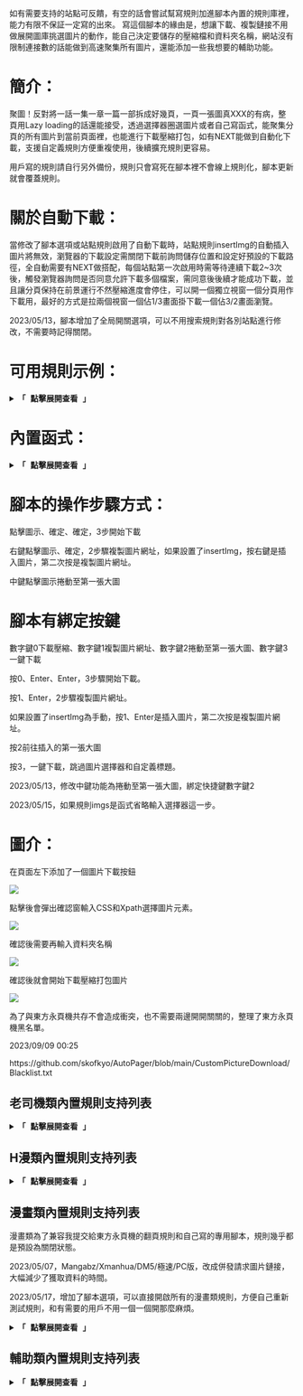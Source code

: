 
如有需要支持的站點可反饋，有空的話會嘗試幫寫規則加進腳本內置的規則庫裡，能力有限不保証一定寫的出來。
寫這個腳本的緣由是，想讓下載、複製鏈接不用做展開圖庫挑選圖片的動作，能自己決定要儲存的壓縮檔和資料夾名稱，網站沒有限制連接數的話能做到高速聚集所有圖片，還能添加一些我想要的輔助功能。

<h1>簡介：</h1>
聚圖！反對將一話一集一章一篇一部拆成好幾頁，一頁一張圖真XXX的有病，整頁用Lazy loading的話還能接受，透過選擇器圈選圖片或者自己寫函式，能聚集分頁的所有圖片到當前頁面裡，也能進行下載壓縮打包，如有NEXT能做到自動化下載，支援自定義規則方便重複使用，後續擴充規則更容易。

用戶寫的規則請自行另外備份，規則只會寫死在腳本裡不會線上規則化，腳本更新就會覆蓋規則。

<h1>關於自動下載：</h1>
當修改了腳本選項或站點規則啟用了自動下載時，站點規則insertImg的自動插入圖片將無效，瀏覽器的下載設定需關閉下載前詢問儲存位置和設定好預設的下載路徑，全自動需要有NEXT做搭配，每個站點第一次啟用時需等待連續下載2~3次後，觸發瀏覽器詢問是否同意允許下載多個檔案，需同意後後續才能成功下載，並且讓分頁保持在前景運行不然壓縮進度會停住，可以開一個獨立視窗一個分頁用作下載用，最好的方式是拉兩個視窗一個佔1/3畫面掛下載一個佔3/2畫面瀏覽。
<p>2023/05/13，腳本增加了全局開關選項，可以不用搜索規則對各別站點進行修改，不需要時記得關閉。</p>

<h1>可用規則示例：</h1>
<details>
    <summary><kbd><strong>「 點擊展開查看 」</strong></kbd></summary>
<br>
    <pre>
[{
    name: "規則名稱",
    enable: 0, //填0禁用此規則
    icon: 0, //填0不顯示左下圖示
    key: 0, //填0不綁定快捷鍵
    reg: /www\.xxxxx\.com/, //正則表達式匹配網址
    delay: 300, //延遲載入規則
    include: "元素", //網頁必須包含的元素
    exclude: "元素", //網頁要排除的元素
    init: "code", //載入頁面後要執行的代碼
    init: () => {
        code
    },
    imgs: "#TheImg", //CSS選擇器
    imgs: "//img[@id="TheImg"]", //XPath選擇器
    //IMG、DIV、A，3種元素會先判斷有沒有圖片網址放在dataset屬性，如果沒有IMG取src屬性，A取href屬性。
    imgs: "js;code", //也可透過JS代碼自己創建Array，有時大圖是在A元素上需要透過xhr獲取或放在script或變量或透過api取得的json。
    imgs: () => {
        let arr = [];
        …code;
        return arr;
    },
    insertImg: ["元素", 1, time], //[清空此元素內容插入圖片, 0(手動)1(自動)2(自動Lazy loading模式)3(手動Lazy loading模式), 自動延遲時間(預設0)]。
    insertImg: [
        ["元素", (插入在此元素) 0(裡面)1(之前) 2(之後), "要移除的元素"], 0(手動) 1(自動) 2(自動Lazy loading模式) 3(手動Lazy loading模式), 自動延遲時間(預設0)
    ],
    go: 1, //insertImg配套選項，圖片插入在頁面偏下位置時，捲動至第一張大圖的位置。
    customTitle: "return code", //自定義JS代碼生成壓縮檔和資料夾名稱，預設是使用當前網頁標題。
    customTitle: () => {
        return code
    },
    autoDownload: [1, time], //1載入頁面後立即開始下載，與next搭配可以實現全自動下載，time延遲幾秒後點擊下一頁(預設5)。
    next: "//a[text()="下一章"]", //設定下一頁元素綁定右方向鍵點擊下一頁。
    next: () => {
        …code;
        return link
    },
    prev: "//a[text()="上一章"]", //設定上一頁元素綁定左方向鍵點擊上一頁，填1則使用history.back();。
    css: "css", //插入自訂樣式，基本上就是用來隱藏廣告用的。
    autoClick: "元素", //載入頁面後點擊一次此元素，能簡單做到自動簽到、展開目錄、Show All
    autoClick: ["元素", 1000], //元素,延遲毫秒時間(預設1000)
    observerClick: "元素", //使用Intersection Observer API，元素進入可視範圍內才點擊
    loadMore: "元素", //監聽scroll事件，滾至頁面底部時點擊元素，能簡單做到自動載入更多
    openInNewTab: ".manga-cover>a:not([target=_blank])", //指定的A元素在新分頁開啟
    topButton: true, //添加返回頂部按鈕
    one: 1, //0多線程，1使用單線程下載，有些網站限制連接數，併發請求容易出錯。
    fetch: 1, //使用Fetch API下載圖片，需要網站有支援CORS，如小黃書，4KHD
    referer: "src", //下載圖片時傳遞的參照頁，預設是使用當前網址，"src"參照頁為圖片網址，也能自訂如"https://www.4khd.com/"或空""
    category: "comic" //類別(非必須)
}, {
    name: "規則2",
    enable: 0,
    icon: 0,
    key: 0,
    reg: /www\.xxxxx\.com/,
    delay: 300,
    include: "",
    exclude: "",
    init: "code",
    init: () => {
        code
    },
    imgs: "",
    imgs: () => {
        code
    },
    insertImg: ["", 0, time],
    insertImg: [
        ["", 1, ""], 2, time
    ],
    go: 1,
    customTitle: "code",
    customTitle: () => {
        code
    },
    autoDownload: [1, time],
    next: "",
    next: () => {
        code
    },
    prev: "",
    css: "",
    autoClick: "",
    autoClick: ["", time],
    observerClick: "",
    loadMore: "",
    openInNewTab: "",
    topButton: true,
    one: 1,
    fetch: 1,
    referer: "src",
    category: ""
}, {
    name: "規則3",
    …
}]
</pre>
</details>
<h1>內置函式：</h1>
<details>
    <summary><kbd><strong>「 點擊展開查看 」</strong></kbd></summary>
<br>
可使用在規則init、imgs、customTitle
<pre>
//返回一個指定元素，支持CSS/Xpath選擇器
fun.ge("ele");
fun.ge("ele", doc);
fun.ge("ele", node);
</pre>
<pre>
//返回所有指定元素，支持CSS/Xpath選擇器
fun.gae("ele");
fun.gae("ele", doc);
fun.gae("ele", node);
</pre>
<pre>
//取得元素的字串
//mode
//1返回指定元素的字串(預設)
//2返回指定元素的上一個元素的字串
//3返回指定元素的上上一個元素的字串
fun.geT("ele");
fun.geT("ele", 1);
fun.geT("ele", 2);
fun.geT("ele", 3);
</pre>
<pre>
//取得元素屬性的值
fun.attr("元素","屬性")
</pre>
<pre>
//對document.title的字串修改
//mode
//0返回【刪除指定字串的標題(預設)】
//1返回【字串切割取[0]去前後空白】
//2返回【字串切割[0] + "字串" + 字串切割[1]】
//3返回【字串切割[1] + "字串" + 字串切割[0]】
fun.title("字串",mode)
</pre>
<pre>
//將字串解析成document物件
//搭配fetch(url).then(res => res.text())返回的原始碼使用
fun.doc("字串")
fetch(url).then(res => res.text()).then(res => {
    let doc = fun.doc(res);
    let ele = fun.ge(ele, doc);
    return ele
})
</pre>
<pre>
//將字串解析成xml物件
fun.xml("字串")
</pre>
<pre>
//使用Promise包裝GM_xmlhttpRequest
fun.xhr(url, type = "text", referer = location.href)
//用fetch(url)遇到需要CORS時改用這個
fun.xhr(url)
fun.xhr(url, "document").then(doc => {
    console.log("測試doc", doc);
})
fun.xhr(url, "json").then(json => {
    console.log("測試json", json);
})
</pre>
<pre>
//顯示簡短訊息
fun.show("字串",1000(顯示的時間,0持續顯示));
</pre>
<pre>
//延遲運行async/await
await fun.delay(time);
</pre>
<pre>
//等待元素async/await
await fun.waitEle(ele, max = 200, doc = document)
//間隔100毫秒判斷一次，有元素返回true超過循環次數返回false。
//所以可以這樣用
if (await fun.waitEle(ele)) {
    code
} else {
    code
}
</pre>
<pre>
//函式搭配，多元素點擊，如簽到任務
init: async () => {
    if (fun.ge(ele)) {
        let eleArr = ["ele1","ele2","ele3"];
        for (let i in eleArr) {
            await fun.waitEle(eleArr[i]);
            fun.ge(eleArr[i]).click();
            await fun.delay(200);
        }
    }
}
</pre>
<pre>
//等同eval()
fun.run("代碼")
</pre>
<pre>
//移除元素
fun.remove("ele", time = 0)
</pre>
<pre>
//插入樣式，需要先用JS判斷的情況用這個
fun.css("css")
</pre>
<pre>
//xhr抓取元素，不局限於圖片(靜態，可跨域)
//links網址陣列
//eles要抓的元素
//"targetEle"清空此元素放入allEle
//["targetEle", pos] 此元素位置pos，0裡面1之前2之後
fun.getEle(links, eles, targetEle, removeEle = null)
</pre>
<pre>
//xhr抓取圖片元素，返回圖片網址 (只支持靜態網頁，無法跨域請求)
//max填入用fun.geT()取得最大頁數的數字，或想辦法算出最大頁數的數字。
fun.getImg("圖片元素選擇器",max ,mode ,["圖片網址用來替換的字串","圖片網址要被替換的字串"])
fun.getImg(ele, max, mode = 1, rText = [null, null])
//網址頁碼數字遞增模式
//第一頁 ==> 第二頁
mode1(預設)
.html ==> .html?page=2
 ==> ?page=2
mode2
.html ==> /2.html
mode3
.html ==> _1.html
mode4
/ ==> /2/
mode"4"
 ==> /2
mode5
.html ==> -2.html
mode"5"
-1.html ==> -2.html
mode6
?p=1 ==> ?p=2
mode7
/1 ==> /2
.html ==> .html/2
mode8
==> &page=1
mode"8"
==> &page=2
mode9
.html ==> _2.html
mode10
.html ==> .html/2
mode11
/ ==> /2.html
/1.html ==> /2.html
mode12
/ ==> /2.htm
/1.htm ==> /2.htm
mode13
-1-* ==> -2-*
mode14
/1/ ==> /2/
mode15
/ ==> /index_2.html
/index.html ==> /index_2.html
mode16
 ==> /2#list
mode17
.htm ==> _2.htm
mode18
/ ==> /page/2/
mode19
-1 ==> -2
mode20
 ==> -p-2
</pre>
<pre>
//fun.getImgO基本同fun.getImg，但使用單線程獲取網頁,能設置獲取網頁的間隔時間。
fun.getImgO("圖片元素選擇器", max, mode, ["圖片網址用來替換的字串", "圖片網址要被替換的字串"], time(延遲請求下一頁的時間預設200毫秒), "替換頁碼條元素", 0(不顯示獲取訊息))
fun.getImgO(img, maxPage = 1, mode = 1, rText = [null, null], time = 200, paginationEle = null, msg = 1)
</pre>
<pre>
//fun.getImgIframe基本同fun.getImg，使用iframe框架單線程獲取網頁,能讓網頁運行必要的javaacript。
fun.getImgIframe("圖片元素選擇器", max, mode, ["圖片網址用來替換的字串", "圖片網址要被替換的字串"], "替換頁碼條元素", time(給予框架讀取的時間), 0 不顯示獲取訊息)
fun.getImgIframe(img, max, mode, [null, null], paginationEle, time, showMsg)
</pre>
<pre>
//fun.getImgA
//mode
//0多線程(預設)
//1單線程
//3單線程不將A元素替換成圖片元素
//A元素選擇器的href屬性不能是#和javascript或onclick監聽點擊事件，必須是一般的http鏈接。
//A元素參數可以傳入自己創建的網址陣列
fun.getImgA("圖片元素選擇器", "A元素選擇器", mode, ["圖片網址要替換的字串", "圖片網址要被替換的字串"], 0 不顯示獲取訊息)
fun.getImgA(img, A, one = 0, rText = [null, null], showMsg = 1)
</pre>
<pre>
//翻頁模式聚集圖片或是含A元素的預覽縮圖然後fun.getImgA()
fun.getNP("元素選擇器", "下一頁元素", "判斷為最後一頁的元素", "頁碼條元素", time(延遲請求下一頁的時間預設0毫秒), dataset = null, msg = 1)
//用在規則init
fun.getNP(ele, nextLinkEle, lastEle, paginationEle, time, dataset, msg);
fun.getNP(ele, nextLinkEle);
//用在規則imgs，需要用async/await
//應用在包子漫畫的用法
imgs: async () => {
    await fun.getNP(".comic-contain>div:not(.mobadsq)", "//a[contains(text(),'下一頁') or contains(text(),'下一页')]", null, ".comic-chapter>.next_chapter");
    let arr = [...fun.gae(".comic-contain amp-img")].map(e => e.getAttribute("src"));
    return [...new Set(arr)]
}
//應用在小黃書的用法
imgs: async () => {
    await fun.getNP(".photos>a", ".pager a[current=true]+a:not(.next)", null, ".pager");
    return [...fun.gae(".cr_only")].map(e => e.src.replace("_600x0", ""));
}
</pre>
</details>

<h1>腳本的操作步驟方式：</h1>
<p>點擊圖示、確定、確定，3步開始下載</p>
<p>右鍵點擊圖示、確定，2步驟複製圖片網址，如果設置了insertImg，按右鍵是插入圖片，第二次按是複製圖片網址。</p>
<p>中鍵點擊圖示捲動至第一張大圖</p>

<h1>腳本有綁定按鍵</h1>
<p>數字鍵0下載壓縮、數字鍵1複製圖片網址、數字鍵2捲動至第一張大圖、數字鍵3一鍵下載</p>
<p>按0、Enter、Enter，3步驟開始下載。</p>
<p>按1、Enter，2步驟複製圖片網址。</p>
<p>如果設置了insertImg為手動，按1、Enter是插入圖片，第二次按是複製圖片網址。</p>
<p>按2前往插入的第一張大圖</p>
<p>按3，一鍵下載，跳過圖片選擇器和自定義標題。</p>

<p>2023/05/13，修改中鍵功能為捲動至第一張大圖，綁定快捷鍵數字鍵2</p>
<p>2023/05/15，如果規則imgs是函式省略輸入選擇器這一步。</p>

<h1>圖介：</h1>
<p>在頁面左下添加了一個圖片下載按鈕</p>
<img src="https://i.imgur.com/TxnEvTk.png">
<p>點擊後會彈出確認窗輸入CSS和Xpath選擇圖片元素。</p>
<img src="https://i.imgur.com/c0EU0Ax.png">
<p>確認後需要再輸入資料夾名稱</p>
<img src="https://i.imgur.com/M0IMf5G.png">
<p>確認後就會開始下載壓縮打包圖片</p>
<img src="https://i.imgur.com/m6ewqQd.png">

<p>為了與東方永頁機共存不會造成衝突，也不需要兩邊開開關關的，整理了東方永頁機黑名單。</p>
<p>2023/09/09 00:25</p>
https://github.com/skofkyo/AutoPager/blob/main/CustomPictureDownload/Blacklist.txt

<h2>老司機類內置規則支持列表</h2>
<details>
    <summary><kbd><strong>「 點擊展開查看 」</strong></kbd></summary>
<br>
    <table>
        <thead>
            <tr>
                <th><strong>網站</strong></th>
                <th><strong>備註</strong></th>
            </tr>
        </thead>
        <tbody>
            <tr>
                <td><a href="https://xchina.biz/">小黃書</a></td>
                <td><a href="https://xchina.co/">xchina.co</a></td>
            </tr>
            <tr>
                <td><a href="https://8se.me/">8色人體攝影</a></td>
                <td></td>
            </tr>
            <tr>
                <td><a href="https://w3.javsx.com/photos.html">JavSX.com</a></td>
                <td></td>
            </tr>
            <tr>
                <td><a href="https://www.nlegs.com/">NLegs</a></td>
                <td><a href="https://www.honeyleg.com/">HoneyLeg</a>，<a href="https://www.ladylap.com/">Lady Lap</a>，<a href="https://www.nuyet.com/">Nuyet</a>，請使用專用腳本，<a href="https://greasyfork.org/scripts/463123">greasyfork.org/scripts/463123</a></td>
            </tr>
            <tr>
                <td><a href="https://yskhd.com/">优丝库HD</a></td>
                <td>免VIP</td>
            </tr>
            <tr>
                <td><a href="https://luohuaxiu.com/">洛花秀</a></td>
                <td>免VIP</td>
            </tr>
            <tr>
                <td><a href="https://www.24fa.com/c49.aspx">24FA</a></td>
                <td></td>
            </tr>
            <tr>
                <td><a href="https://www.hitxhot.org/">Hit-x-Hot</a></td>
                <td>同格式，<a href="https://www.depvailon.com/">www.depvailon.com</a>，<a href="https://pic.yailay.com/">pic.yailay.com</a>，<a href="https://nungvl.net/">nungvl.net</a></td>
            </tr>
            <tr>
                <td><a href="https://www.xiuren08.xyz/">秀人集</a></td>
                <td></td>
            </tr>
            <tr>
                <td><a href="https://xiuren0.com/">秀人图集</a></td>
                <td></td>
            </tr>
            <tr>
                <td><a href="https://www.xrmn02.cc/">秀人美女網</a></td>
                <td></td>
            </tr>
            <tr>
                <td><a href="https://www.jpmn8.cc/">精品美女吧</a></td>
                <td></td>
            </tr>
            <tr>
                <td><a href="https://www.imn5.cc/">爱美女网</a></td>
                <td></td>
            </tr>
            <tr>
                <td><a href="https://meirentu.cc/">美人图</a></td>
                <td></td>
            </tr>
            <tr>
                <td><a href="https://www.xg02.xyz/">极品性感美女</a></td>
                <td></td>
            </tr>
            <tr>
                <td><a href="https://www.ikmn01.cc/">爱看美女网</a></td>
                <td>不支持預覽版頁面</td>
            </tr>
            <tr>
                <td><a href="https://www.22mm.net/">美女秀</a></td>
                <td></td>
            </tr>
            <tr>
                <td><a href="https://www.2mn.cc/">秀爱美女网</a></td>
                <td></td>
            </tr>
            <tr>
                <td><a href="https://xiutaku.com/">Xiutaku</a></td>
                <td></td>
            </tr>
            <tr>
                <td><a href="https://kostaku.art/">Kostaku</a></td>
                <td></td>
            </tr>
            <tr>
                <td><a href="https://www.v2ph.com/">微圖坊</a></td>
                <td><a href="https://www.v2ph.net/">www.v2ph.net</a>，<a href="https://www.v2ph.ru/">www.v2ph.ru</a>，需註冊，大尺度非VIP只能抓到20~30張</td>
            </tr>
            <tr>
                <td><a href="https://www.meitule.net/">美图乐</a></td>
                <td></td>
            </tr>
            <tr>
                <td><a href="http://www.mfsft.com/">免费私房图</a></td>
                <td><a href="https://github.com/skofkyo/AutoPager/blob/main/CustomPictureDownload/mfsft.txt">同系列網站166個</a>
                    ，發布頁，<a href="http://js.jctuk.com/dz.html">http://js.jctuk.com/dz.html</a>，
                    相似仿站，<a href="https://www.rosi8.net/">www.rosi8.net</a>，<a href="https://www.sfjpg.com/">www.sfjpg.com</a>，<a href="https://www.sfjpg.net/">www.sfjpg.net</a>，<a href="https://www.kanmeitu.net/">www.kanmeitu.net</a>，<a href="https://kanmeitu1.cc/">kanmeitu1.cc</a>
                </td>
            </tr>
            <tr>
                <td><a href="https://mmm.red/">妹妹美</a></td>
                <td></td>
            </tr>
            <tr>
                <td><a href="https://www.sdxt.org/">深度学堂</a></td>
                <td></td>
            </tr>
            <tr>
                <td><a href="https://www.haotuwu.com/">好圖屋</a></td>
                <td></td>
            </tr>
            <tr>
                <td><a href="https://www.tujigu.top/">爱图集谷</a></td>
                <td></td>
            </tr>
            <tr>
                <td><a href="https://dongti.blog.2nt.com/">胴体的诱惑</a></td>
                <td></td>
            </tr>
            <tr>
                <td><a href="https://556123.xyz/">开始涩涩</a></td>
                <td></td>
            </tr>
            <tr>
                <td><a href="http://www.446m.com/">萌图社</a></td>
                <td></td>
            </tr>
            <tr>
                <td><a href="https://baoruba.com/">私图网</a></td>
                <td><a href="https://tukuku.cc/">tukuku.cc</a></td>
            </tr>
            <tr>
                <td><a href="https://www.umeitu.com/">尤美图库</a></td>
                <td></td>
            </tr>
            <tr>
                <td><a href="http://www.zhaotaotu.cc/">找套图</a></td>
                <td></td>
            </tr>
            <tr>
                <td><a href="https://www.tuzac.com/">图宅网</a></td>
                <td></td>
            </tr>
            <tr>
                <td><a href="https://www.kkc3.com/">咔咔西三</a></td>
                <td></td>
            </tr>
            <tr>
                <td><a href="https://www.qixianzi.com/">七仙子图片</a></td>
                <td><a href="https://www.qixianzi.com/e/wap/">www.qixianzi.com/e/wap/</a></td>
            </tr>
            <tr>
                <td><a href="https://heysexgirl.com/">嘿～色女孩</a></td>
                <td></td>
            </tr>
            <tr>
                <td><a href="https://www.cos6.net/">绅士猫</a></td>
                <td></td>
            </tr>
            <tr>
                <td><a href="https://madoucun.com/arttype/56.html">麻豆村Cosplay</a></td>
                <td></td>
            </tr>
            <tr>
                <td><a href="https://www.xinwenba.net/web/meinv/">新闻吧</a></td>
                <td>封鎖部分地區，需要VPN才看的到圖片</td>
            </tr>
            <tr>
                <td><a href="https://www.jkforum.net/">JKF</a></td>
                <td>貼圖區</td>
            </tr>
            <tr>
                <td><a href="https://www.t66y.com/">草榴</a></td>
                <td>貼圖區</td>
            </tr>
            <tr>
                <td><a href="https://www.cool18.com/">留园酷</a></td>
                <td>貼圖區</td>
            </tr>
            <tr>
                <td><a href="https://xbbs.me/forum/id-61fe70f2b9631.html">X成人论坛</a></td>
                <td>貼圖區</td>
            </tr>
            <tr>
                <td><a href="https://ribi.me/">驲哔么</a></td>
                <td></td>
            </tr>
            <tr>
                <td><a href="http://51sex.vip/">51sex</a></td>
                <td>分類沒做好，寫真從網址後面的數字3開始遞增，79XX部。</td>
            </tr>
            <tr>
                <td><a href="https://www.2meinv.com/">爱美女</a></td>
                <td></td>
            </tr>
            <tr>
                <td><a href="https://www.xinmeitulu.com/">新美图录</a></td>
                <td></td>
            </tr>
            <tr>
                <td><a href="https://meitulu.me/">美图录</a></td>
                <td></td>
            </tr>
            <tr>
                <td><a href="https://www.zanmm.com/">赞MM</a></td>
                <td></td>
            </tr>
            <tr>
                <td><a href="https://www.xiuwo.net/">秀窝</a></td>
                <td></td>
            </tr>
            <tr>
                <td><a href="https://www.xsnvshen.co/">秀色女神</a></td>
                <td></td>
            </tr>
            <tr>
                <td><a href="https://loxiu.com/">洛秀网</a></td>
                <td></td>
            </tr>
            <tr>
                <td><a href="https://www.meimeimei.org/">美妹妹</a></td>
                <td></td>
            </tr>
            <tr>
                <td><a href="https://www.beautyleg6.com/index.html">BeautyLeg</a></td>
                <td></td>
            </tr>
            <tr>
                <td><a href="https://kenshin.hk/category/jnews/photoalbum/">劍心回憶</a></td>
                <td></td>
            </tr>
            <tr>
                <td><a href="https://www.hanjuzu.com/hantype/23.html">韩剧组</a></td>
                <td></td>
            </tr>
            <tr>
                <td><a href="https://www.ikanins.com/">爱看 INS</a></td>
                <td></td>
            </tr>
            <tr>
                <td><a href="https://www.dmmtu.com/">Dmmtu 美女图</a></td>
                <td></td>
            </tr>
            <tr>
                <td><a href="https://taotu.uk/">套图网</a></td>
                <td></td>
            </tr>
            <tr>
                <td><a href="https://taotu.org/">套圖TAOTU.ORG</a></td>
                <td></td>
            </tr>
            <tr>
                <td><a href="https://www.95mm.me/">MM 范</a></td>
                <td></td>
            </tr>
            <tr>
                <td><a href="https://www.meitu131.com/meinv/">MEITU131</a></td>
                <td></td>
            </tr>
            <tr>
                <td><a href="https://www.tuiimg.com/meinv/">推图网</a></td>
                <td></td>
            </tr>
            <tr>
                <td><a href="https://www.qq7k.com/mntp/">晴空头像图库</a></td>
                <td></td>
            </tr>
            <tr>
                <td><a href="https://www.930tu.com/">930图片网</a></td>
                <td><a href="https://m.930tu.com/">m.930tu.com</a></td>
            </tr>
            <tr>
                <td><a href="http://www.xxiav.com/">XXIAV寫真館</a></td>
                <td></td>
            </tr>
            <tr>
                <td><a href="https://18av.mm-cg.com/zh/cg_random/all/index.html">18AV</a></td>
                <td></td>
            </tr>
            <tr>
                <td><a href="http://taotuhome.com/">套图之家</a></td>
                <td></td>
            </tr>
            <tr>
                <td><a href="https://www.meijuntu.com/">俊美图</a></td>
                <td>www.jeya.de</td>
            </tr>
            <tr>
                <td><a href="https://mt316.com/">妹子图</a></td>
                <td></td>
            </tr>
            <tr>
                <td><a href="https://diskgirl.com/imageslist">硬盘少女</a></td>
                <td></td>
            </tr>
            <tr>
                <td><a href="https://www.meinvku.org.cn/">美女库</a></td>
                <td></td>
            </tr>
            <tr>
                <td><a href="https://www.mm5mm5.com/">MM5MM5美女图片</a></td>
                <td></td>
            </tr>
            <tr>
                <td><a href="http://www.eemm.cc/">依依图片网</a></td>
                <td>www.jxmm.net</td>
            </tr>
            <tr>
                <td><a href="https://www.neihantu.net/zhainannvshen/">内涵吧</a></td>
                <td><a href="https://wap.neihantu.net/zhainannvshen/">wap.neihantu.net</a></td>
            </tr>
            <tr>
                <td><a href="https://jrants.com/">青年美圖</a></td>
                <td></td>
            </tr>
            <tr>
                <td><a href="http://inewgirl.com/">女神社</a></td>
                <td><a href="https://nshens.com/">nshens.com</a>，<a href="https://lovens.cc/">lovens.cc</a>，VIP限定的沒有VIP帳號只會重複抓到第一頁的圖片</td>
            </tr>
            <tr>
                <td><a href="https://chottie.com/blog/">Chottie</a></td>
                <td>同上</td>
            </tr>
            <tr>
                <td><a href="https://www.cybesx.com/">柠檬皮</a></td>
                <td></td>
            </tr>
            <tr>
                <td><a href="https://pipidm.top/">皮皮动漫社</a></td>
                <td>www.pipidm.top</td>
            </tr>
            <tr>
                <td><a href="https://www.bbsacgn.com/">ACGN小鎮</a></td>
                <td></td>
            </tr>
            <tr>
                <td><a href="https://www.x6o.com/topics/14#articles">x6o</a></td>
                <td></td>
            </tr>
            <tr>
                <td><a href="https://www.dongojyousan.com/">dongojyousan.com</a></td>
                <td></td>
            </tr>
            <tr>
                <td><a href="https://sexygirl.cc/">SexyGirl</a></td>
                <td></td>
            </tr>
            <tr>
                <td><a href="https://xem.anhvl.net/">Anh VL</a></td>
                <td></td>
            </tr>
            <tr>
                <td><a href="https://fliporn.biz/sexual-picture">Fliporn</a></td>
                <td></td>
            </tr>
            <tr>
                <td><a href="https://jingunav.info/index.php/arttype/109.html">人妻租借所</a></td>
                <td></td>
            </tr>
            <tr>
                <td><a href="http://534798.xyz/">性趣套图</a></td>
                <td></td>
            </tr>
            <tr>
                <td><a href="https://www.28tyu.com/">苍井优图片</a></td>
                <td></td>
            </tr>
            <tr>
                <td><a href="https://www.photos18.com/">色情圖片網</a></td>
                <td></td>
            </tr>
            <tr>
                <td><a href="https://cav103.com/albums/">GavPorn相冊</a></td>
                <td></td>
            </tr>
            <tr>
                <td><a href="https://niuc3.com/sex">牛C网导航</a></td>
                <td></td>
            </tr>
            <tr>
                <td><a href="https://xiuseaa.com/">羞涩姬</a></td>
                <td><a href="https://xiusea.com/">xiusea.com</a></td>
            </tr>
            <tr>
                <td><a href="https://avjb.com/albums/">AVJB</a></td>
                <td><a href="https://bav24.xyz/albums/">bav24.xyz</a></td>
            </tr>
            <tr>
                <td><a href="https://www.qinimg.com/">Qinimg</a></td>
                <td></td>
            </tr>
            <tr>
                <td><a href="https://www.yeitu.com/meinv/">亿图全景图库</a></td>
                <td></td>
            </tr>
            <tr>
                <td><a href="https://www.umei.cc/meinvtupian/">优美图库</a></td>
                <td></td>
            </tr>
            <tr>
                <td><a href="https://www.3gbizhi.com/meinv">3G壁纸</a></td>
                <td></td>
            </tr>
            <tr>
                <td><a href="https://www.enterdesk.com/">回车桌面</a></td>
                <td><a href="https://m.enterdesk.com/">m.enterdesk.com</a></td>
            </tr>
            <tr>
                <td><a href="https://www.keaitupian.com/">可爱小图</a></td>
                <td><a href="https://m.keaitupian.com/">m.keaitupian.com</a></td>
            </tr>
            <tr>
                <td><a href="https://www.nvhai8.com/">女人吧</a></td>
                <td><a href="https://m.nvhai8.com/">m.nvhai8.com</a></td>
            </tr>
            <tr>
                <td><a href="https://mrcong.com/">MrCong</a></td>
                <td>完整無修正的圖片需要下載，聚集的只是預覽圖</td>
            </tr>
            <tr>
                <td><a href="https://hotgirl.asia/">HotAsiaGirl</a></td>
                <td></td>
            </tr>
            <tr>
                <td><a href="https://www.4khd.com/">4KHD</a></td>
                <td><a href="https://www.4kep.com/">www.4kep.com</a>，<a href="https://xjav.cc/">xjav.cc</a></td>
            </tr>
            <tr>
                <td><a href="https://www.4kup.net/">4KUP</a></td>
                <td>高解析原圖需要下載，聚集的只是預覽圖</td>
            </tr>
            <tr>
                <td><a href="https://blog.baobua.net/mlem">BAOBUA.COM</a></td>
                <td><a href="https://baobua.com/">baobua.com</a>，<a href="https://fb.baobua.net/">fb.baobua.net</a>，<a href="https://vn.baobua.net/">vn.baobua.net</a>，<a href="https://www.baobua.net/">www.baobua.net</a></td>
            </tr>
            <tr>
                <td><a href="https://www.coszip.com/">COSPLAY ZIP</a></td>
                <td></td>
            </tr>
            <tr>
                <td><a href="https://cosporn.online/">萝莉少女</a></td>
                <td></td>
            </tr>
            <tr>
                <td><a href="https://sxchinesegirlz01.xyz/">Chinese Beauties</a></td>
                <td></td>
            </tr>
            <tr>
                <td><a href="https://cherryfans.cc/">Cherryfans</a></td>
                <td></td>
            </tr>
            <tr>
                <td><a href="https://asiantolick.com/">Asian To Lick</a></td>
                <td></td>
            </tr>
            <tr>
                <td><a href="https://www.modelsvibe.com/">Models Vibe</a></td>
                <td>ajax沒做好，翻頁規則已提交東方永頁機</td>
            </tr>
            <tr>
                <td><a href="https://www.asianude4u.net/">Asianude4u</a></td>
                <td></td>
            </tr>
            <tr>
                <td><a href="https://jablehk.com/">Jablehk</a></td>
                <td></td>
            </tr>
            <tr>
                <td><a href="https://www.sexyasiangirl.xyz/">SexyAsianGirl</a></td>
                <td></td>
            </tr>
            <tr>
                <td><a href="https://fuligirl.net/">福利姬美图</a></td>
                <td></td>
            </tr>
            <tr>
                <td><a href="https://r18cosplay.com/">R18 Cosplay</a></td>
                <td></td>
            </tr>
            <tr>
                <td><a href="https://nudebird.biz/">Nude Bird</a></td>
                <td></td>
            </tr>
            <tr>
                <td><a href="https://nudecosplaygirls.com/">NUDECOSPLAY</a></td>
                <td></td>
            </tr>
            <tr>
                <td><a href="https://cosplaytele.com/">Cosplaytele</a></td>
                <td></td>
            </tr>
            <tr>
                <td><a href="https://asiaon.top/">AsiaOnTop</a></td>
                <td></td>
            </tr>
            <tr>
                <td><a href="https://mitaku.net/">Mitaku</a></td>
                <td></td>
            </tr>
            <tr>
                <td><a href="https://nudeslegion.com/">Nudeslegion</a></td>
                <td></td>
            </tr>
            <tr>
                <td><a href="https://buondua.com/">Buon Dua</a></td>
                <td></td>
            </tr>
            <tr>
                <td><a href="https://xcosplay.top/">X Cosplay</a></td>
                <td></td>
            </tr>
            <tr>
                <td><a href="https://hotgirlchina.com/">HOTGIRLchina</a></td>
                <td><a href="https://theasiagirl.com/">theasiagirl.com</a>，<a href="https://sex4viet.com/">sex4viet.com</a>，<a href="https://cutexinh.com/">cutexinh.com</a>，<a href="https://vuxinh.com/">vuxinh.com</a>，<a href="https://girlxinhxinh.com/">girlxinhxinh.com</a></td>
            </tr>
            <tr>
                <td><a href="https://foamgirl.net/">FoamGirl</a></td>
                <td></td>
            </tr>
            <tr>
                <td><a href="http://photo.camcam.cc/">photo.camcam.cc</a></td>
                <td></td>
            </tr>
            <tr>
                <td><a href="https://everia.club/">Everia.club</a></td>
                <td></td>
            </tr>
            <tr>
                <td><a href="https://www.everiaclub.com/">Everia club</a></td>
                <td></td>
            </tr>
            <tr>
                <td><a href="http://www.ilovexs.com/">NongMo.Zone</a></td>
                <td></td>
            </tr>
            <tr>
                <td><a href="https://idol.gravureprincess.date/">idol.gravureprincess.date</a></td>
                <td></td>
            </tr>
            <tr>
                <td><a href="http://gravia.site/box/gate.php">Gravia</a></td>
                <td></td>
            </tr>
            <tr>
                <td><a href="https://gravurezasshi9.doorblog.jp/">グラビア週刊誌 9</a></td>
                <td></td>
            </tr>
            <tr>
                <td><a href="https://eroyakuba.com/">エロ役場</a></td>
                <td></td>
            </tr>
            <tr>
                <td><a href="https://geinou-nude.com/">エロ画像まとめ</a></td>
                <td></td>
            </tr>
            <tr>
                <td><a href="https://janidolig.com/">JANidolig</a></td>
                <td></td>
            </tr>
            <tr>
                <td><a href="https://reprint-kh.com/">復刻書林</a></td>
                <td></td>
            </tr>
            <tr>
                <td><a href="https://www.micmicidol.club/">MIC MIC IDOL</a></td>
                <td></td>
            </tr>
            <tr>
                <td><a href="https://goddess247.com/">goddess247</a></td>
                <td></td>
            </tr>
            <tr>
                <td><a href="https://bestgirlsexy.com/">BestGirlSexy</a></td>
                <td></td>
            </tr>
            </tr>
            <tr>
                <td><a href="https://m.phimvuspot.com/">PhimVu</a></td>
                <td></td>
            </tr>
            <tr>
                <td><a href="https://kemono.party/fantia/user/17148/post/1633768">Kemono</a></td>
                <td><a href="https://kemono.su/">kemono.su</a>，<a href="https://coomer.party/">coomer.party</a></td>
            </tr>
            <tr>
                <td><a href="https://hentai-img.com/">Hentai Image</a></td>
                <td><a href="https://hentai-cosplays.com/">hentai-cosplays.com</a>，<a href="https://porn-images-xxx.com/">porn-images-xxx.com</a></td>
            </tr>
            <tr>
                <td><a href="https://www.eporner.com/pics/">EPORNER</a></td>
                <td>www.eporner.com/profile/namaiki/uploaded-pics/
                </td>
            </tr>
            <tr>
                <td><a href="https://www.xasiat.com/albums/">Xasiat</a></td>
                <td></td>
            </tr>
            <tr>
                <td><a href="https://xhamster.com/photos">xHamster</a></td>
                <td></td>
            </tr>
            <tr>
                <td><a href="https://cn.pornhub.com/albums">PornHub</a></td>
                <td>很容易被短暫封IP...</td>
            </tr>
            <tr>
                <td><a href="https://mrdeepfakes.com/photos">MrDeepFakes</a></td>
                <td></td>
            </tr>
            <tr>
                <td><a href="https://xher.net/">xher.net</a></td>
                <td></td>
            </tr>
            <tr>
                <td><a href="https://www.javbangers.com/albums/">JavBangers</a></td>
                <td></td>
            </tr>
            <tr>
                <td><a href="https://www.elitebabes.com/">Elite Babes</a></td>
                <td>同格式，<a href="https://pmatehunter.com/">pmatehunter.com</a>，<a href="https://www.jperotica.com/">www.jperotica.com</a>，<a href="https://www.metarthunter.com/">www.metarthunter.com</a>，<a href="https://www.femjoyhunter.com/">www.femjoyhunter.com</a></td>
            </tr>
            <tr>
                <td><a href="https://www.freexcafe.com/">FreeXcafe</a></td>
                <td></td>
            </tr>
            <tr>
                <td><a href="https://www.pornpics.com/jp/">Porn Pics</a></td>
                <td></td>
            </tr>
            <tr>
                <td><a href="https://www.freebigtitpornpics.com/japanese-big-tits/">Freebigtit</a></td>
                <td></td>
            </tr>
            <tr>
                <td><a href="https://www.pichunter.com/">PicHunter</a></td>
                <td></td>
            </tr>
            <tr>
                <td><a href="https://www.pictoa.com">Pictoa</a></td>
                <td></td>
            </tr>
            <tr>
                <td><a href="https://pimpandhost.com/site/trending">PimpAndHost</a></td>
                <td>相簿</td>
            </tr>
            <tr>
                <td><a href="http://babesource.com/">BabeSource</a></td>
                <td>圖片清單頁</td>
            </tr>
            <tr>
                <td><a href="https://www.pornpaw.com/">Pornpaw</a></td>
                <td>圖片清單頁</td>
            </tr>
            <tr>
                <td><a href="https://fuskator.com/">Fuskator</a></td>
                <td>圖片清單頁</td>
            </tr>
            <tr>
                <td><a href="https://www.fapator.com/">Fapator</a></td>
                <td>圖片清單頁</td>
            </tr>
            <tr>
                <td><a href="https://sexygirlspics.com/">SexyGirlsPics</a></td>
                <td></td>
            </tr>
            <tr>
                <td><a href="https://www.smutpond.com/">SMUTPOND</a></td>
                <td></td>
            </tr>
            <tr>
                <td><a href="https://girlsreleased.com/">GirlsReleased</a></td>
                <td>圖床imgadult無法外連，但可以下載。</td>
            </tr>
            <tr>
                <td><a href="https://eropics.to/">Eropics</a></td>
                <td>有韓系套圖，只支持全部使用pixhost、turboimagehost、vipr、imgbox圖床的頁面，imx可以用JDownloader下載</td>
            </tr>
            <tr>
                <td><a href="https://imx.to/">imx.to</a></td>
                <td>輔助點擊，能在gallery頁進行下載，沒有gallery只有單張圖，可以在eropics批量複製鏈接給JDownloader下載</td>
            </tr>
            <tr>
                <td><a href="https://ngamgaixinh.us/">Ngắm Gái Xinh</a></td>
                <td></td>
            </tr>
            <tr>
                <td><a href="http://app.degoo.com/">Degoo Cloud</a></td>
                <td>輔助Ngắm Gái Xinh使用的圖床，先手動點開第一張預覽縮圖，展開第一張大圖後，按0輸入標題輸入圖片數量，等待抓取完畢。</td>
            </tr>
            <tr>
                <td><a href="https://www.pornpic.com/">PornPic</a></td>
                <td></td>
            </tr>
            <tr>
                <td><a href="https://www.imagefap.com/">ImageFap</a></td>
                <td></td>
            </tr>
            <tr>
                <td><a href="http://2lsp.xyz/">2LSP</a></td>
                <td></td>
            </tr>
            <tr>
                <td><a href="https://www.superbeautygirlx.com/">Forum Girl</a></td>
                <td>大圖預覽不全，需要煩人的跳轉取得免空下載鏈接。</td>
            </tr>
            <tr>
                <td><a href="https://www.taotu8.xyz/">套圖吧</a></td>
                <td>完整圖片都需要付費</td>
            </tr>
            <tr>
                <td><a href="https://cydmyz.com/">ACG 资源网</a></td>
                <td>幾乎都需要VIP</td>
            </tr>
            <tr>
                <td><a href="https://www.tuao.one/">凸凹吧</a></td>
                <td>同網頁格式，<a href="https://www.63mm.cc/">www.63mm.cc</a>，<a href="https://www.97mm.cc/">www.97mm.cc</a>，<a href="https://www.luge8.co/">www.luge8.co</a>，<a href="https://luge8.co/">luge8.co</a></td>
            </tr>
            <tr>
                <td><a href="https://www.meinv.im/">美女集社</a></td>
                <td>很久沒新圖了</td>
            </tr>
            <tr>
                <td><a href="https://xjjtk.link/">小姐姐图库</a></td>
                <td>很久沒新圖了</td>
            </tr>
            <tr>
                <td><a href="https://www.mevtu.com/">美女图片网</a></td>
                <td>很久沒新圖了</td>
            </tr>
            <tr>
                <td><a href="https://www.xzsd1.com/">写真圣地</a></td>
                <td>很久沒新圖了</td>
            </tr>
            <tr>
                <td><a href="https://www.taotucc.com/">Taotuxp.com</a></td>
                <td>很久沒新圖了</td>
            </tr>
            <tr>
                <td><a href="https://xgirlscollection.com/">Xgirls</a></td>
                <td>很久沒新圖了</td>
            </tr>
            <tr>
                <td><a href="https://www.haonvshen.com/">好女神网</a></td>
                <td>很久沒新圖了</td>
            </tr>
            <tr>
                <td><a href="https://www.c0h.net/">美女云图网</a></td>
                <td>很久沒新圖了</td>
            </tr>
            <tr>
                <td><a href="https://mm.tvv.tw/">妹妹图</a></td>
                <td>很久沒新圖了</td>
            </tr>
            <tr>
                <td><a href="http://www.xiuren.org/">Xiuren 秀人网</a></td>
                <td>很久沒新圖了</td>
            </tr>
            <tr>
                <td><a href="http://www.mm1311.net/">MM1311</a></td>
                <td>很久沒新圖了</td>
            </tr>
            <tr>
                <td><a href="http://www.win4000.com/meitu.html">美桌</a></td>
                <td>感覺沒在更新圖了</td>
            </tr>
            <tr>
                <td><a href="https://www.buzzav.com/albums">Buzzav</a></td>
                <td></td>
            </tr>
            <tr>
                <td><a href="http://multi.xnxx.com/">multi.xnxx.com</a></td>
                <td></td>
            </tr>
            <tr>
                <td><a href="https://cn.angirlz.com/">Sexyxbody</a></td>
                <td><a href="https://github.com/skofkyo/AutoPager/blob/main/CustomPictureDownload/Sexyxbody.txt">另同系列網站52個</a></td>
            </tr>
            <tr>
                <td><a href="https://gogortrt.com/">gogo人体艺术</a></td>
                <td><a href="https://github.com/skofkyo/AutoPager/blob/main/CustomPictureDownload/gogort.txt">另同系列網站44個</a></td>
            </tr>
        </tbody>
    </table>
</details>
<h2>H漫類內置規則支持列表</h2>
<details>
    <summary><kbd><strong>「 點擊展開查看 」</strong></kbd></summary>
<br>
    <table>
        <thead>
            <tr>
                <th><strong>網站</strong></th>
                <th><strong>備註</strong></th>
            </tr>
        </thead>
        <tbody>
            <tr>
                <td><a href="https://e-hentai.org/">E-Hentai</a></td>
                <td>作用在圖片清單頁，<a href="https://exhentai.org/">exhentai.org</a></td>
            </tr>
            <tr>
                <td><a href="https://nhentai.net/">nhentai</a></td>
                <td>作用在圖片清單頁，<a href="https://nyahentai.red/">nyahentai.red</a>，<a href="https://www.hentai.name/">www.hentai.name</a>，<a href="https://nhentai.website/">nhentai.website</a>，<a href="https://nhentai.xxx/">nhentai.xxx</a>，<a href="https://nhentai.to/">nhentai.to</a>
                </td>
            </tr>
            <tr>
                <td><a href="https://cathentai.net/">Cathentai</a></td>
                <td>作用在List Read頁，<a href="https://hentaibeeg.com/">hentaibeeg.com</a>，<a href="https://hentaicolor.net/">hentaicolor.net</a></td>
            </tr>
            <tr>
                <td><a href="https://hanime1.me/comics">Hanime1</a></td>
                <td>作用在圖片清單頁</td>
            </tr>
            <tr>
                <td><a href="https://hentaifox.com/">HentaiFox</a></td>
                <td>同上</td>
            </tr>
            <tr>
                <td><a href="https://3hentai.net/">3hentai</a></td>
                <td>同上</td>
            </tr>
            <tr>
                <td><a href="https://www.simply-hentai.com/">Simply Hentai</a></td>
                <td>同上</td>
            </tr>
            <tr>
                <td><a href="https://doujins.com/">Doujins</a></td>
                <td>同上</td>
            </tr>
            <tr>
                <td><a href="https://hentaipaw.com/">HentaiPaw</a></td>
                <td>同上</td>
            </tr>
            <tr>
                <td><a href="http://nhentai.com/">nhentai.com</a></td>
                <td>作用在閱讀頁，直接從預覽縮圖進入需要重新載入，建議新分頁開啟閱讀頁</td>
            </tr>
            <tr>
                <td><a href="http://imhentai.xxx/">IMHentai</a></td>
                <td>作用在閱讀頁</td>
            </tr>
            <tr>
                <td><a href="https://hentai2read.com/">Hentai2Read</a></td>
                <td>同上</td>
            </tr>
            <tr>
                <td><a href="https://pururin.to/">Pururin</a></td>
                <td>同上</td>
            </tr>
            <tr>
                <td><a href="https://9hentai.to/">9hentai</a></td>
                <td>同上</td>
            </tr>
            <tr>
                <td><a href="https://asmhentai.com/">AsmHentai</a></td>
                <td>同上</td>
            </tr>
            <tr>
                <td><a href="https://multporn.net/">MultPorn</a></td>
                <td>同上</td>
            </tr>
            <tr>
                <td><a href="https://hentaihere.com/">HentaiHere</a></td>
                <td>同上</td>
            </tr>
            <tr>
                <td><a href="https://hitomi.la/">Hitomi.la</a></td>
                <td></td>
            </tr>
            <tr>
                <td><a href="https://orzqwq.com/">Orzqwq</a></td>
                <td></td>
            </tr>
            <tr>
                <td><a href="https://hdporncomics.com/">HDpornComics</a></td>
                <td></td>
            </tr>
            <tr>
                <td><a href="https://xlecx.one/">XlecX</a></td>
                <td></td>
            </tr>
            <tr>
                <td><a href="https://hentaiporns.net/">HentaiPorns</a></td>
                <td></td>
            </tr>
            <tr>
                <td><a href="https://comics.8muses.com/">8muses</a></td>
                <td></td>
            </tr>
            <tr>
                <td><a href="https://rokuhentai.com/">Roku Hentai</a></td>
                <td></td>
            </tr>
            <tr>
                <td><a href="http://18p.fun/">開車漫畫</a></td>
                <td>只是閱讀請使用東方永頁機，下載操作，需書幣購買的先購買好，第一章閱讀頁按1先跳轉為18p.fun，再按1開始聚圖從頭一路翻到尾，按0下載，標題需手動輸入</td>
            </tr>
            <tr>
                <td><a href="http://www.wnacg.com/">紳士漫畫</a></td>
                <td>作用在圖片清單、下拉閱讀頁，<a href="http://m.wnacg.com/">m.wnacg.com</a>，<a href="http://www.hentaicomic.ru/">www.hentaicomic.ru</a>，<a href="http://wn01.ru/">wn01.ru</a>，<a href="http://wn02.ru/">wn02.ru</a></td>
            </tr>
            <tr>
                <td><a href="https://ahri8.top/">松鼠症倉庫</a></td>
                <td></td>
            </tr>
            <tr>
                <td><a href="https://caitlin.top/">Caitlin.top</a></td>
                <td></td>
            </tr>
            <tr>
                <td><a href="http://www.vnacg.com/">VN漫画网</a></td>
                <td><a href="https://m.vnacg.com/">m.vnacg.com</a>，作用在下拉閱讀頁</td>
            </tr>
            <tr>
                <td><a href="https://7mmtv.sx/zh/hcomic_random/all/index.html">7mmtv</a></td>
                <td></td>
            </tr>
            <tr>
                <td><a href="https://18h.mm-cg.com/">18H</a></td>
                <td></td>
            </tr>
            <tr>
                <td><a href="https://h-ciyuan.com/category/%e6%bc%ab%e7%94%bb/">H次元</a></td>
                <td>大圖在清單後面</td>
            </tr>
            <tr>
                <td><a href="https://www.yinmh.com/">淫漫画</a></td>
                <td><a href="https://www.yinmh.top/">www.yinmh.top</a>，<a href="https://www.yinmh.xyz/">www.yinmh.xyz</a></td>
            </tr>
            <tr>
                <td><a href="https://www.comicun.com/">漫畫聯合國</a></td>
                <td></td>
            </tr>
            <tr>
                <td><a href="https://litu100.xyz/">丽图·污漫画</a></td>
                <td></td>
            </tr>
            <tr>
                <td><a href="https://www.ikanmh.xyz/">韩国污漫画</a></td>
                <td></td>
            </tr>
            <tr>
                <td><a href="https://jmwu.vip/">禁漫屋</a></td>
                <td><a href="https://m.jmwu.vip/">m.jmwu.vip</a></td>
            </tr>
            <tr>
                <td><a href="https://avbebe.com/archives/category/%e6%88%90%e4%ba%bah%e6%bc%ab%e7%95%ab">Avbebe</a></td>
                <td></td>
            </tr>
            <tr>
                <td><a href="https://www.acgomh.com/">ACG漫画网</a></td>
                <td><a href="https://www.porn-comic.com/">www.porn-comic.com</a>，<a href="https://www.cool-manga.com/">www.cool-manga.com</a></td>
            </tr>
            <tr>
                <td><a href="https://twhentai.com/">TWHentai</a></td>
                <td>作用在圖片清單頁</td>
            </tr>
            <tr>
                <td><a href="http://www.177pica.com/">177漫画</a></td>
                <td>www.177picyy.com</td>
            </tr>
            <tr>
                <td><a href="https://jcomic.net/">JComic</a></td>
                <td></td>
            </tr>
            <tr>
                <td><a href="https://18h.animezilla.com/">18H 宅宅愛動漫</a></td>
                <td></td>
            </tr>
            <tr>
                <td><a href="https://www.ho5ho.com/">HO5HO</a></td>
                <td></td>
            </tr>
            <tr>
                <td><a href="http://www.18mh.cc/">18禁漫</a></td>
                <td></td>
            </tr>
            <tr>
                <td><a href="https://asiacomics.com/">亚洲漫画走廊</a></td>
                <td></td>
            </tr>
            <tr>
                <td><a href="https://bad.news/mh">成人漫画</a></td>
                <td></td>
            </tr>
            <tr>
                <td><a href="https://mhdnf.xyz/">H漫画</a></td>
                <td><a href="https://www.mhdnf.xyz/">www.mhdnf.xyz</a>，<a href="https://mhqwe.xyz/">mhqwe.xyz</a>，<a href="https://www.mhqwe.xyz/">www.mhqwe.xyz</a></td>
            </tr>
            <tr>
                <td><a href="https://123548.xyz/">H漫画 123548.xyz</a></td>
                <td></td>
            </tr>
            <tr>
                <td><a href="https://madoucun.com/arttype/47.html">麻豆村浅看色漫</a></td>
                <td></td>
            </tr>
            <tr>
                <td><a href="https://h-webtoon.com/">韓漫射</a></td>
                <td>同格式，<a href="https://h-doujinshi.xyz/">h-doujinshi.xyz</a>，<a href="https://18hmanga.click/">18hmanga.click</a>，<a href="https://cosporn.online/">cosporn.online</a></td>
            </tr>
        </tbody>
    </table>
</details>
<h2>漫畫類內置規則支持列表</h2>
<p>漫畫類為了兼容我提交給東方永頁機的翻頁規則和自己寫的專用腳本，規則幾乎都是預設為關閉狀態。</p>
<p>2023/05/07，Mangabz/Xmanhua/DM5/極速/PC版，改成併發請求圖片鏈接，大幅減少了獲取資料的時間。</p>
<p>2023/05/17，增加了腳本選項，可以直接開啟所有的漫畫類規則，方便自己重新測試規則，和有需要的用戶不用一個一個開那麼麻煩。</p>
<details>
    <summary><kbd><strong>「 點擊展開查看 」</strong></kbd></summary>
<br>
    <table>
        <thead>
            <tr>
                <th><strong>網站</strong></th>
                <th><strong>備註</strong></th>
            </tr>
        </thead>
        <tbody>
            <tr>
                <td><a href="https://www.comicabc.com/">8Comic無限動漫</a></td>
                <td><a href="https://m.comicbus.com/">m.comicbus.com</a></td>
            </tr>
            <tr>
                <td><a href="https://www.copymanga.site/">拷貝漫畫</a></td>
                <td><a href="https://copymanga.site/">copymanga.site</a>，PC版向下滾動隱藏工具列，手機版需在閱讀頁重新載入一次才會生效</td>
            </tr>
            <tr>
                <td><a href="https://komiic.com/">Komiic</a></td>
                <td>有限制連線數，最多只能同時載5話</td>
            </tr>
            <tr>
                <td><a href="http://www.manmanju.com/">漫漫聚</a></td>
                <td><a href="http://m.manmanju.com/">m.manmanju.com</a>，閱讀頁添加了下一話鏈接</td>
            </tr>
            <tr>
                <td><a href="http://manhua.kukudm.com/">KuKu动漫</a></td>
                <td><a href="http://m.ikukudm.com/">m.ikukudm.com</a>，閱讀頁添加了下一話鏈接</td>
            </tr>
            <tr>
                <td><a href="https://www.fffdm.com/manhua/">风之动漫</a></td>
                <td>直接點進閱讀頁需要重要重新載入，建議新分頁開啟，閱讀頁添加了下一話鏈接</td>
            </tr>
            <tr>
                <td><a href="https://www.dagumanhua.net/">大古漫画</a></td>
                <td><a href="https://m.dagumanhua.net/">m.dagumanhua.net</a>，閱讀頁添加了下一話鏈接</td>
            </tr>
            <tr>
                <td><a href="https://dogemanga.com/">漫畫狗</a></td>
                <td></td>
            </tr>
            <tr>
                <td><a href="https://manga.bilibili.com/">哔哩哔哩漫画</a></td>
                <td></td>
            </tr>
            <tr>
                <td><a href="https://www.colamanga.com/">COLAMANGA</a></td>
                <td>方向鍵上下章，需手動觸發載入全部圖片，下載只支援較舊的頁面，blob加密?下載需使用Picviewer CE+</td>
            </tr>
            <tr>
                <td><a href="https://manwa.me/">漫蛙</a></td>
                <td>uBlock加信任名單<pre>https://manwa.me/chapter/*</pre>
閱讀頁去廣告無提示、方向鍵上下章、向下滾動隱藏工具列、更新頁自動載入更多、目錄展開全部章節，blob加密?下載需使用Picviewer CE+</td>
            </tr>
            <tr>
                <td><a href="https://m.happymh.com/">嗨皮漫畫</a></td>
                <td>閱讀、展開目錄、自動點擊載入、漫畫鏈接新分頁打開，預設關閉</td>
            </tr>
            <tr>
                <td><a href="https://www.mangabz.com/">Mangabz</a></td>
                <td>PC版向下滾動隱藏工具列，預設關閉</td>
            </tr>
            <tr>
                <td><a href="https://xmanhua.com/">Xmanhua</a></td>
                <td>PC版向下滾動隱藏工具列，預設關閉</td>
            </tr>
            <tr>
                <td><a href="https://www.dm5.com/">DM5</a></td>
                <td><a href="https://m.dm5.com/">m.dm5.com</a>，預設關閉</td>
            </tr>
            <tr>
                <td><a href="https://hk.1kkk.com/">極速</a></td>
                <td><a href="https://m.1kkk.com/">m.1kkk.com</a>，預設關閉</td>
            </tr>
            <tr>
                <td><a href="https://www.yymanhua.com/">yymanhua</a></td>
                <td>預設關閉</td>
            </tr>
            <tr>
                <td><a href="https://m.dmzj.com/">动漫之家M</a></td>
                <td><a href="https://m.idmzj.com/">m.idmzj.com</a>，預設關閉</td>
            </tr>
            <tr>
                <td><a href="http://www.qiman59.com/">奇漫屋</a></td>
                <td><a href="http://m.qiman59.com/">m.qiman59.com</a>，預設關閉</td>
            </tr>
            <tr>
                <td><a href="http://www.mhxqiu2.com/">漫画星球</a></td>
                <td><a href="http://m.mhxqiu2.com/">m.mhxqiu2.com</a>，預設關閉</td>
            </tr>
            <tr>
                <td><a href="http://www.6mh67.com/">6漫画</a></td>
                <td><a href="http://m.6mh67.com/">m.6mh67.com</a>，預設關閉</td>
            </tr>
            <tr>
                <td><a href="http://www.manben.com/">漫本</a></td>
                <td>預設關閉</td>
            </tr>
            <tr>
                <td><a href="http://www.manhuadb.com/">漫画DB</a></td>
                <td>預設關閉</td>
            </tr>
            <tr>
                <td><a href="https://www.manhuagui.com/">Manhuagui看漫画</a></td>
                <td><a href="https://m.manhuagui.com/">m.manhuagui.com</a>，預設關閉</td>
            </tr>
            <tr>
                <td><a href="https://www.baozimh.com/">包子漫画</a></td>
                <td>閱讀、展開目錄、漫畫鏈接新分頁打開，預設關閉</td>
            </tr>
            <tr>
                <td><a href="https://www.webtoons.com/zh-hant/">LINE WEBTOON</a></td>
                <td>目錄聚集所有章節、閱讀，預設關閉</td>
            </tr>
            <tr>
                <td><a href="https://www.dongmanmanhua.cn/">咚漫</a></td>
                <td>預設關閉</td>
            </tr>
            <tr>
                <td><a href="https://www.cartoonmad.com/">動漫狂</a></td>
                <td><a href="https://www.cartoonmad.com/m/">動漫狂M</a>，預設關閉</td>
            </tr>
            <tr>
                <td><a href="https://comic.acgn.cc/">動漫戲說</a></td>
                <td>預設關閉</td>
            </tr>
            <tr>
                <td><a href="http://www.98comic.com/">98漫畫網</a></td>
                <td>預設關閉</td>
            </tr>
            <tr>
                <td><a href="http://www.guoman8.cc/">国漫吧</a></td>
                <td><a href="http://m.wuqimh.net/">m.guoman8.cc</a>，預設關閉</td>
            </tr>
            <tr>
                <td><a href="http://www.wuqimh.net/">57漫画网</a></td>
                <td><a href="http://m.wuqimh.net/">m.wuqimh.net</a>，預設關閉</td>
            </tr>
            <tr>
                <td><a href="http://www.acgud.com/">亲亲漫画</a></td>
                <td><a href="http://m.acgud.com/">m.acgud.com</a>，預設關閉</td>
            </tr>
            <tr>
                <td><a href="https://www.gufengmh.com/">古风漫画网</a></td>
                <td><a href="https://m.gufengmh.com/">m.gufengmh.com</a>，預設關閉</td>
            </tr>
            <tr>
                <td><a href="https://www.manhua456.com/">漫画456</a></td>
                <td><a href="https://m.manhua456.com/">m.manhua456.com</a>，預設關閉</td>
            </tr>
            <tr>
                <td><a href="http://www.90mh.org/">90漫画</a></td>
                <td><a href="http://m.90mh.org/">m.90mh.org</a>，預設關閉</td>
            </tr>
            <tr>
                <td><a href="https://www.ymh1234.com/">漫画1234</a></td>
                <td><a href="https://m.ymh1234.com/">m.ymh1234.com</a>，預設關閉</td>
            </tr>
            <tr>
                <td><a href="http://www.ykmh.com/">优酷漫画</a></td>
                <td><a href="http://h5.ykmh.com/">h5.ykmh.com</a>，預設關閉</td>
            </tr>
            <tr>
                <td><a href="https://www.mhxin.com/">漫画芯</a></td>
                <td><a href="https://m.mhxin.com/">m.mhxin.com</a>，預設關閉</td>
            </tr>
            <tr>
                <td><a href="https://www.qwmanhua.com/">蔷薇漫画</a></td>
                <td><a href="https://m.qwmanhua.com/">m.qwmanhua.com</a>，預設關閉</td>
            </tr>
            <tr>
                <td><a href="https://www.zuimh.com/">最漫画</a></td>
                <td><a href="https://m.zuimh.com/">m.zuimh.com</a>，預設關閉</td>
            </tr>
            <tr>
                <td><a href="https://www.imitui.com/">爱米推漫画</a></td>
                <td><a href="https://m.imitui.com/">m.imitui.com</a>，預設關閉</td>
            </tr>
            <tr>
                <td><a href="https://www.xlsmh.com/">下拉式漫画</a></td>
                <td><a href="https://m.xlsmh.com/">m.xlsmh.com</a>，預設關閉</td>
            </tr>
            <tr>
                <td><a href="https://www.dmhua8.com/">漫画吧</a></td>
                <td><a href="https://m.dmhua8.com/">m.dmhua8.com</a>，預設關閉</td>
            </tr>
            <tr>
                <td><a href="https://www.100mhl.com/">漫画连</a></td>
                <td><a href="https://m.100mhl.com/">m.100mhl.com</a>，預設關閉</td>
            </tr>
            <tr>
                <td><a href="https://www.pinmh.com/">拼拼漫画</a></td>
                <td><a href="https://m.pinmh.com/">m.pinmh.com</a>，預設關閉</td>
            </tr>
            <tr>
                <td><a href="https://www.0dmh.com/">零点漫画</a></td>
                <td><a href="https://m.0dmh.com/">m.0dmh.com</a>，預設關閉</td>
            </tr>
            <tr>
                <td><a href="https://www.xuermh.com/">雪儿漫画</a></td>
                <td><a href="https://m.xuermh.com/">m.xuermh.com</a>，預設關閉</td>
            </tr>
            <tr>
                <td><a href="https://www.gougoumh.com/">狗狗漫画</a></td>
                <td><a href="https://m.gougoumh.com/">m.gougoumh.com</a>，預設關閉</td>
            </tr>
            <tr>
                <td><a href="https://www.qimhua.com/">奇奇漫画</a></td>
                <td><a href="https://m.qimhua.com/">m.qimhua.com</a>，預設關閉</td>
            </tr>
            <tr>
                <td><a href="https://www.yxtun.com/">悠闲漫画</a></td>
                <td><a href="https://m.yxtun.com/">m.yxtun.com</a>，預設關閉</td>
            </tr>
            <tr>
                <td><a href="https://www.bukamh.com/">不卡漫画</a></td>
                <td><a href="https://m.bukamh.com/">m.bukamh.com</a>，預設關閉</td>
            </tr>
            <tr>
                <td><a href="https://www.duoximh.com/main/recent/">多熙漫画</a></td>
                <td><a href="https://m.duoximh.com/update/">m.duoximh.com</a>，預設關閉</td>
            </tr>
            <tr>
                <td><a href="https://www.laimanhua8.com/">来漫画</a></td>
                <td><a href="https://m.laimanhua8.com/">m.laimanhua8.com</a>，預設關閉，2023/05/07 blocked?</td>
            </tr>
            <tr>
                <td><a href="https://www.qmiaomh.com/">奇妙漫画</a></td>
                <td><a href="https://m.100mhl.com/">m.100mhl.com</a>，預設關閉</td>
            </tr>
            <tr>
                <td><a href="https://m.icekr.com/">冰氪漫画</a></td>
                <td>預設關閉</td>
            </tr>
            <tr>
                <td><a href="http://www.mkzhan.com/">漫客栈</a></td>
                <td>預設關閉</td>
            </tr>
            <tr>
                <td><a href="https://www.mhua5.com/">漫画屋</a></td>
                <td><a href="https://www.manhw.com/">www.manhw.com</a>，預設關閉</td>
            </tr>
            <tr>
                <td><a href="https://www.360mh.cc/">360漫画</a></td>
                <td>預設關閉</td>
            </tr>
            <tr>
                <td><a href="https://www.mhzj54.com/">漫画之家</a></td>
                <td>預設關閉</td>
            </tr>
            <tr>
                <td><a href="https://www.bingmh.com/">布丁漫画</a></td>
                <td>預設關閉</td>
            </tr>
            <tr>
                <td><a href="https://www.manshiduo.net/">漫士多</a></td>
                <td>預設關閉</td>
            </tr>
            <tr>
                <td><a href="https://www.aiguoman.com/">爱国漫</a></td>
                <td><a href="https://m.aiguoman.com/">m.aiguoman.com</a>，預設關閉</td>
            </tr>
            <tr>
                <td><a href="https://www.77mh.xyz/">新新漫画</a></td>
                <td><a href="https://m.77mh.xyz/">m.77mh.xyz</a>，預設關閉</td>
            </tr>
            <tr>
                <td><a href="https://www.gaonaojin.com/">仙漫网</a></td>
                <td><a href="https://m.gaonaojin.com/">m.xianmanwang.com</a>，預設關閉</td>
            </tr>
            <tr>
                <td><a href="https://www.dashumanhua.com/">大树漫画</a></td>
                <td>預設關閉</td>
            </tr>
            <tr>
                <td><a href="https://godamanga.com/">GODA漫画</a></td>
                <td><a href="https://cn.godamanga.art/">cn.godamanga.art</a>，預設關閉</td>
            </tr>
            <tr>
                <td><a href="https://baozimh.org/">包子漫畫</a></td>
                <td><a href="https://hi.godamanga.com/">hi.godamanga.com</a>，<a href="https://godamanga.art/">godamanga.art</a>，預設關閉</td>
            </tr>
            <tr>
                <td><a href="https://mh5.tw/">漫畫屋</a></td>
                <td>預設關閉</td>
            </tr>
            <tr>
                <td><a href="http://www.qiximh2.com/">七夕漫画</a></td>
                <td><a href="http://m.qiximh2.com/">m.qiximh2.com</a>，預設關閉</td>
            </tr>
            <tr>
                <td><a href="http://www.17fuman.com/">爱漫之家</a></td>
                <td><pre>www2.17fuman.com，www.fumanhua-1.com，www.fumanhua-2.com，www.fumanhua-3.com，www2.fumanhua-1.com，m.fumanhua-1.com，m.fumanhua44.com，m.fumanhua66.com，m.fumanhua77.com，m1.fumanhua-1.com，m1.fumanhua44.com，m1.fumanhua66.com，m1.fumanhua77.com</pre>預設關閉</td>
            </tr>
            <tr>
                <td><a href="http://www.73mh.net/">73漫画</a></td>
                <td>預設關閉</td>
            </tr>
            <tr>
                <td><a href="https://www.733.so/">733动漫</a></td>
                <td><a href="https://m.733.so/">m.733.so</a>，預設關閉</td>
            </tr>
            <tr>
                <td><a href="https://www.mhko.net/">漫画库</a></td>
                <td>預設關閉</td>
            </tr>
            <tr>
                <td><a href="https://www.bengou.co/">笨狗漫画</a></td>
                <td><a href="https://m.bengou.co/">m.bengou.co</a>，預設關閉</td>
            </tr>
            <tr>
                <td><a href="http://www.kukuwumh.com/">酷酷屋</a></td>
                <td><a href="http://m.kukuwumh.com/">m.kukuwumh.com</a>，預設關閉</td>
            </tr>
            <tr>
                <td><a href="https://www.mh160.cc/">漫画160</a></td>
                <td><a href="http://m.mh160.cc/">m.mh160.cc</a>，預設關閉</td>
            </tr>
            <tr>
                <td><a href="https://www.omyschool.com/">木马漫画</a></td>
                <td>預設關閉</td>
            </tr>
            <tr>
                <td><a href="https://www.szcdmj.com/">砂之船动漫家</a></td>
                <td>預設關閉</td>
            </tr>
            <tr>
                <td><a href="https://www.xuerenmanhua.com/">雪人漫画</a></td>
                <td>預設關閉</td>
            </tr>
            <tr>
                <td><a href="https://manhua666.com/">漫画牛</a></td>
                <td><a href="https://www.manhua666.com/">www.manhua666.com</a>，預設關閉</td>
            </tr>
            <tr>
                <td><a href="https://manhuatai.org/">漫画台</a></td>
                <td><a href="https://www.manhuatai.org/">www.manhuatai.org</a>，預設關閉</td>
            </tr>
            <tr>
                <td><a href="https://www.haoman6.com/">好漫6</a></td>
                <td>預設關閉</td>
            </tr>
            <tr>
                <td><a href="https://haoman8.com/">好漫8</a></td>
                <td>預設關閉</td>
            </tr>
            <tr>
                <td><a href="https://www.2animx.com/">二次元動漫</a></td>
                <td>預設關閉</td>
            </tr>
            <tr>
                <td><a href="http://www.kumw9.com/">酷漫屋</a></td>
                <td><a href="http://m.kumw9.com/">m.kumw9.com</a>，預設關閉</td>
            </tr>
            <tr>
                <td><a href="https://kanbook.net/">快岸漫画</a></td>
                <td>預設關閉</td>
            </tr>
            <tr>
                <td><a href="https://www.kuaikanmanhua.com/">快看漫画</a></td>
                <td>預設關閉</td>
            </tr>
            <tr>
                <td><a href="https://www.kanman.com/">看漫画</a></td>
                <td>預設關閉</td>
            </tr>
            <tr>
                <td><a href="https://ac.qq.com/">腾讯漫画</a></td>
                <td>預設關閉</td>
            </tr>
        </tbody>
    </table>
</details>
<h2>輔助類內置規則支持列表</h2>
<details>
    <summary><kbd><strong>「 點擊展開查看 」</strong></kbd></summary>
<br>
    <table>
        <thead>
            <tr>
                <th><strong>網站</strong></th>
                <th><strong>備註</strong></th>
            </tr>
        </thead>
        <tbody>
            <tr>
                <td>m.4khd.com</td>
                <td>自動跳轉</td>
            </tr>
            <tr>
                <td>ouo.io</td>
                <td>自動跳轉</td>
            </tr>
            <tr>
                <td>cuty.io</td>
                <td>自動跳轉</td>
            </tr>
            <tr>
                <td>link1s.com</td>
                <td>自動跳轉</td>
            </tr>
            <tr>
                <td>stfly.me</td>
                <td>半自動跳轉</td>
            </tr>
            <tr>
                <td>www.mediafire.com</td>
                <td>自動下載</td>
            </tr>
            <tr>
                <td>anonfiles.com</td>
                <td>自動下載</td>
            </tr>
            <tr>
                <td>letsupload.cc</td>
                <td>自動下載</td>
            </tr>
            <tr>
                <td>94i.in</td>
                <td>自動簽到</td>
            </tr>
            <tr>
                <td>supjav.com</td>
                <td>立即顯示影片縮圖</td>
            </tr>
        </tbody>
    </table>
</details>
